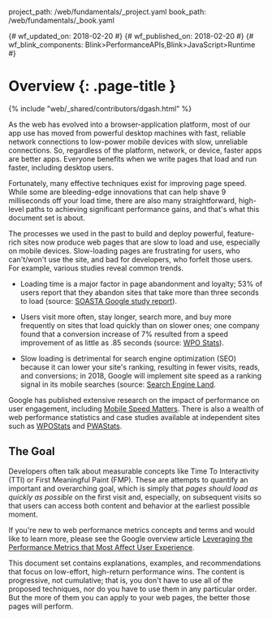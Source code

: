 project_path: /web/fundamentals/_project.yaml
book_path: /web/fundamentals/_book.yaml

{# wf_updated_on: 2018-02-20 #}
{# wf_published_on: 2018-02-20 #}
{# wf_blink_components: Blink>PerformanceAPIs,Blink>JavaScript>Runtime #}

# Overview {: .page-title }

{% include "web/_shared/contributors/dgash.html" %}


As the web has evolved into a browser-application platform, most of our app use has moved from 
powerful desktop machines with fast, reliable network connections to low-power mobile devices with 
slow, unreliable connections. So, regardless of the platform, network, or device, faster apps are 
better apps. Everyone benefits when we write pages that load and run faster, including desktop
users. 

Fortunately, many effective techniques exist for improving page speed. While some are bleeding-edge
innovations that can help shave 9 milliseconds off your load time, there are also many
straightforward, high-level paths to achieving significant performance gains, and that's what this
document set is about.

The processes we used in the past to build and deploy powerful, feature-rich sites now produce web 
pages that are slow to load and use, especially on mobile devices. Slow-loading pages are
frustrating for users, who can't/won't use the site, and bad for developers, who forfeit those
users. For example, various studies reveal common trends.

- Loading time is a major factor in page abandonment and loyalty; 53% of users report that they 
abandon sites that take more than three seconds to load (source: 
[SOASTA Google study report](https://soasta.com/blog/google-mobile-web-performance-study/)).

- Users visit more often, stay longer, search more, and buy more frequently on sites that load 
quickly than on slower ones; one company found that a conversion increase of 7% resulted from a 
speed improvement of as little as .85 seconds (source: [WPO Stats](https://wpostats.com/)).

- Slow loading is detrimental for search engine optimization (SEO) because it can lower your site's 
ranking, resulting in fewer visits, reads, and conversions; in 2018, Google will implement site speed 
as a ranking signal in its mobile searches (source: 
[Search Engine Land](https://searchengineland.com/google-speed-update-page-speed-will-become-ranking-factor-mobile-search-289904).

Google has published extensive research on the impact of performance on user engagement, including 
[Mobile Speed Matters](https://www.doubleclickbygoogle.com/articles/mobile-speed-matters/).
There is also a wealth of web performance statistics and case studies available at independent sites such as 
[WPOStats](https://wpostats.com)
and
[PWAStats](https://www.pwastats.com).

## The Goal

Developers often talk about measurable concepts like Time To Interactivity (TTI) or First Meaningful 
Paint (FMP). These are attempts to quantify an important and overarching goal, which is simply that 
*pages should load as quickly as possible* on the first visit and, especially, on subsequent visits 
so that users can access both content and behavior at the earliest possible moment.

If you're new to web performance metrics concepts and terms and would like to learn more, 
please see the Google overview article 
[Leveraging the Performance Metrics that Most Affect User Experience](web/updates/2017/06/user-centric-performance-metrics).

This document set contains explanations, examples, and recommendations that focus on low-effort, 
high-return performance wins. The content is progressive, not cumulative; that is, you don't have 
to use all of the proposed techniques, nor do you have to use them in any particular order. But 
the more of them you can apply to your web pages, the better those pages will perform.


